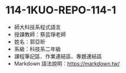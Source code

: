 # 114-1KUO-REPO-114-1 
- 師大科技系程式語言
- 授課教師：蔡芸琤老師
- 姓名：郭亞昕
- 系級：科技系二年級
- 課程筆記區、作業連結區、專題連結區
- Markdown 語法說明：https://markdown.tw/
